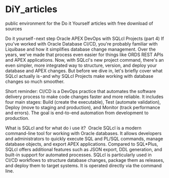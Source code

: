# DiY_articles
public environment for the Do it Yourself articles with free download of sources

Do it yourself - next step Oracle APEX DevOps with SQLcl Projects (part 4)
If you've worked with Oracle Database CI/CD, you're probably familiar with Liquibase and how it simplifies database change management. Over the years, we've made that process even easier for things like ORDS REST APIs and APEX applications. Now, with SQLcl's new project command, there's an even simpler, more integrated way to structure, version, and deploy your database and APEX changes. But before we dive in, let's briefly cover what SQLcl actually is - and why SQLcl Projects make working with database changes so much smoother.


Short reminder:
CI/CD is a DevOps practice that automates the software delivery process to make code changes faster and more reliable. It includes four main stages: Build (create the executable), Test (automate validation), Deploy (move to staging and production), and Monitor (track performance and errors). The goal is end-to-end automation from development to production.

What is SQLcl and for what do i use it? 
Oracle SQLcl is a modern command-line tool for working with Oracle databases. It allows developers and administrators to quickly execute SQL and PL/SQL commands, manage database objects, and export APEX applications. Compared to SQL*Plus, SQLcl offers additional features such as JSON export, DDL generation, and built-in support for automated processes. SQLcl is particularly used in CI/CD workflows to structure database changes, package them as releases, and deploy them to target systems. It is operated directly via the command line.
